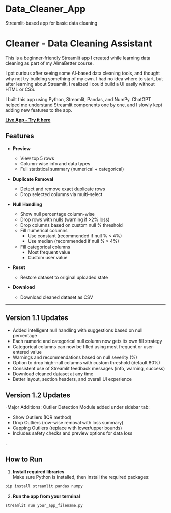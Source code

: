 # Data_Cleaner_App
Streamlit-based app for basic data cleaning

# Cleaner - Data Cleaning Assistant

This is a beginner-friendly Streamlit app I created while learning data cleaning as part of my AlmaBetter course.

I got curious after seeing some AI-based data cleaning tools, and thought why not try building something of my own. I had no idea where to start, but after learning about Streamlit, I realized I could build a UI easily without HTML or CSS.

I built this app using Python, Streamlit, Pandas, and NumPy. ChatGPT helped me understand Streamlit components one by one, and I slowly kept adding new features to the app.


 **[Live App - Try it here](https://datacleanerapp-5yhhyr4tjrpffpuycj384b.streamlit.app/)**


## Features

- **Preview**
  - View top 5 rows
  - Column-wise info and data types
  - Full statistical summary (numerical + categorical)

- **Duplicate Removal**
  - Detect and remove exact duplicate rows
  - Drop selected columns via multi-select

- **Null Handling**
  - Show null percentage column-wise
  - Drop rows with nulls (warning if >2% loss)
  - Drop columns based on custom null % threshold
  - Fill numerical columns
    - Use constant (recommended if null % < 4%)
    - Use median (recommended if null % > 4%)
  - Fill categorical columns
    - Most frequent value
    - Custom user value

- **Reset**
  - Restore dataset to original uploaded state

- **Download**
  - Download cleaned dataset as CSV

---

##  Version 1.1 Updates

- Added intelligent null handling with suggestions based on null percentage
- Each numeric and categorical null column now gets its own fill strategy
- Categorical columns can now be filled using most frequent or user-entered value
- Warnings and recommendations based on null severity (%)
- Option to drop high-null columns with custom threshold (default 80%)
- Consistent use of Streamlit feedback messages (info, warning, success)
- Download cleaned dataset at any time
- Better layout, section headers, and overall UI experience


##  Version 1.2 Updates
-Major Additions:
 Outlier Detection Module added under sidebar tab:
 - Show Outliers (IQR method)
 - Drop Outliers (row-wise removal with loss summary)
 - Capping Outliers (replace with lower/upper bounds)
 - Includes safety checks and preview options for data loss

    


.
## How to Run

1. **Install required libraries**  
Make sure Python is installed, then install the required packages:

```bash
pip install streamlit pandas numpy
```

2. **Run the app from your terminal**

```bash
streamlit run your_app_filename.py
```

